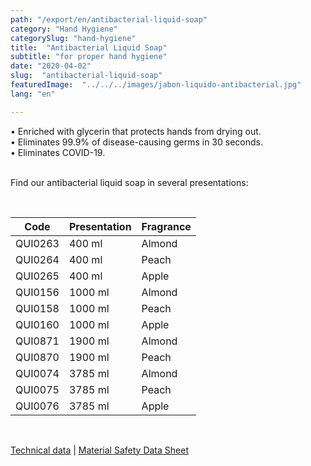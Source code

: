 ```yaml
---
path: "/export/en/antibacterial-liquid-soap"
category: "Hand Hygiene"
categorySlug: "hand-hygiene"
title:  "Antibacterial Liquid Soap"
subtitle: "for proper hand hygiene"
date: "2020-04-02"
slug:  "antibacterial-liquid-soap"
featuredImage:  "../../../images/jabon-liquido-antibacterial.jpg"
lang: "en"

---
```

• Enriched with glycerin that protects hands from drying out.<br/>
• Eliminates 99.9% of disease-causing germs in 30 seconds.<br/>
• Eliminates COVID-19.<br/><br/>

Find our antibacterial liquid soap in several presentations:

<br>
<table class="min-w-full md:min-w-0 divide-y-0 divide-gray-200">
          <thead class=" bg-white">
            <tr>
              <th scope="col" class="px-2 py-2 text-center text-xs font-medium text-white bg-primary-default tracking-wider">
                Code
              </th>
              <th scope="col" class="px-2 py-2 text-center text-xs font-medium text-white bg-primary-lighter tracking-wider">
                Presentation
              </th>
              <th scope="col" class="px-2 py-2 text-center text-xs font-medium text-white bg-primary-default tracking-wider">
                Fragrance
              </th>
            </tr>
          </thead>
          <tbody>
            <tr class="bg-gray-300">
              <td class="px-2 py-2 whitespace-nowrap text-xs text-gray-700 text-center">
              QUI0263
              </td>
              <td class="px-2 py-2 whitespace-nowrap text-xs text-gray-700 text-center">
              400 ml
              </td>
              <td class="px-2 py-2 whitespace-nowrap text-xs text-gray-700 text-center">
              Almond
              </td>
            </tr>
            <tr class="bg-gray-100">
              <td class="px-2 py-2 whitespace-nowrap text-xs text-gray-700 text-center">
              QUI0264
              </td>
              <td class="px-2 py-2 whitespace-nowrap text-xs text-gray-700 text-center">
              400 ml
              </td>
              <td class="px-2 py-2 whitespace-nowrap text-xs text-gray-700 text-center">
              Peach
              </td>
            </tr>
            <tr class="bg-gray-300">
              <td class="px-2 py-2 whitespace-nowrap text-xs text-gray-700 text-center">
              QUI0265
              </td>
              <td class="px-2 py-2 whitespace-nowrap text-xs text-gray-700 text-center">
              400 ml
              </td>
              <td class="px-2 py-2 whitespace-nowrap text-xs text-gray-700 text-center">
              Apple
              </td>
            </tr>
            <tr class="bg-gray-100">
              <td class="px-2 py-2 whitespace-nowrap text-xs text-gray-700 text-center">
              QUI0156
              </td>
              <td class="px-2 py-2 whitespace-nowrap text-xs text-gray-700 text-center">
              1000 ml
              </td>
              <td class="px-2 py-2 whitespace-nowrap text-xs text-gray-700 text-center">
              Almond
              </td>
            </tr>
            <tr class="bg-gray-300">
              <td class="px-2 py-2 whitespace-nowrap text-xs text-gray-700 text-center">
              QUI0158
              </td>
              <td class="px-2 py-2 whitespace-nowrap text-xs text-gray-700 text-center">
              1000 ml
              </td>
              <td class="px-2 py-2 whitespace-nowrap text-xs text-gray-700 text-center">
              Peach
              </td>
            </tr>
            <tr class="bg-gray-100">
              <td class="px-2 py-2 whitespace-nowrap text-xs text-gray-700 text-center">
              QUI0160
              </td>
              <td class="px-2 py-2 whitespace-nowrap text-xs text-gray-700 text-center">
              1000 ml
              </td>
              <td class="px-2 py-2 whitespace-nowrap text-xs text-gray-700 text-center">
              Apple
              </td>
            </tr>
             <tr class="bg-gray-300">
              <td class="px-2 py-2 whitespace-nowrap text-xs text-gray-700 text-center">
              QUI0871
              </td>
              <td class="px-2 py-2 whitespace-nowrap text-xs text-gray-700 text-center">
              1900 ml
              </td>
              <td class="px-2 py-2 whitespace-nowrap text-xs text-gray-700 text-center">
              Almond
              </td>
            </tr>
             <tr class="bg-gray-100">
              <td class="px-2 py-2 whitespace-nowrap text-xs text-gray-700 text-center">
              QUI0870
              </td>
              <td class="px-2 py-2 whitespace-nowrap text-xs text-gray-700 text-center">
              1900 ml
              </td>
              <td class="px-2 py-2 whitespace-nowrap text-xs text-gray-700 text-center">
              Peach
              </td>
            </tr>
             <tr class="bg-gray-300">
              <td class="px-2 py-2 whitespace-nowrap text-xs text-gray-700 text-center">
              QUI0074
              </td>
              <td class="px-2 py-2 whitespace-nowrap text-xs text-gray-700 text-center">
              3785 ml
              </td>
              <td class="px-2 py-2 whitespace-nowrap text-xs text-gray-700 text-center">
              Almond
              </td>
            </tr>
             <tr class="bg-gray-100">
              <td class="px-2 py-2 whitespace-nowrap text-xs text-gray-700 text-center">
              QUI0075
              </td>
              <td class="px-2 py-2 whitespace-nowrap text-xs text-gray-700 text-center">
              3785 ml
              </td>
              <td class="px-2 py-2 whitespace-nowrap text-xs text-gray-700 text-center">
              Peach
              </td>
            </tr>
             <tr class="bg-gray-300">
              <td class="px-2 py-2 whitespace-nowrap text-xs text-gray-700 text-center">
              QUI0076
              </td>
              <td class="px-2 py-2 whitespace-nowrap text-xs text-gray-700 text-center">
              3785 ml
              </td>
              <td class="px-2 py-2 whitespace-nowrap text-xs text-gray-700 text-center">
              Apple
              </td>
            </tr>
          </tbody>
        </table>
        <br>

 <a href="../../../files/FT-exportacion-jabon-liquido-antibacterial.pdf" target="_blank" rel="noopener">Technical data</a> |
 <a href="../../../files/MSDS-jabon-liquido-antibacterial.pdf" target="_blank" rel="noopener">Material Safety Data Sheet</a>

